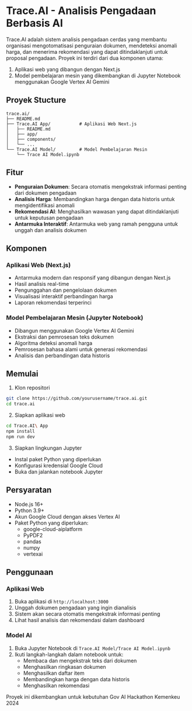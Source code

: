 # Trace.AI - Analisis Pengadaan Berbasis AI

Trace.AI adalah sistem analisis pengadaan cerdas yang membantu organisasi mengotomatisasi penguraian dokumen, mendeteksi anomali harga, dan menerima rekomendasi yang dapat ditindaklanjuti untuk proposal pengadaan. Proyek ini terdiri dari dua komponen utama:

1. Aplikasi web yang dibangun dengan Next.js
2. Model pembelajaran mesin yang dikembangkan di Jupyter Notebook menggunakan Google Vertex AI Gemini

## Proyek Stucture

```
trace.ai/
├── README.md
├── Trace.AI App/           # Aplikasi Web Next.js
│   ├── README.md
│   ├── app/
│   ├── components/
│   └── ...
└── Trace.AI Model/         # Model Pembelajaran Mesin
    └── Trace AI Model.ipynb
```

## Fitur

- **Penguraian Dokumen**: Secara otomatis mengekstrak informasi penting dari dokumen pengadaan
- **Analisis Harga**: Membandingkan harga dengan data historis untuk mengidentifikasi anomali
- **Rekomendasi AI**: Menghasilkan wawasan yang dapat ditindaklanjuti untuk keputusan pengadaan
- **Antarmuka Interaktif**: Antarmuka web yang ramah pengguna untuk unggah dan analisis dokumen

## Komponen

### Aplikasi Web (Next.js)
- Antarmuka modern dan responsif yang dibangun dengan Next.js
- Hasil analisis real-time
- Pengunggahan dan pengelolaan dokumen
- Visualisasi interaktif perbandingan harga
- Laporan rekomendasi terperinci

### Model Pembelajaran Mesin (Jupyter Notebook)
- Dibangun menggunakan Google Vertex AI Gemini
- Ekstraksi dan pemrosesan teks dokumen
- Algoritma deteksi anomali harga
- Pemrosesan bahasa alami untuk generasi rekomendasi
- Analisis dan perbandingan data historis

## Memulai

1. Klon repositori
```bash
git clone https://github.com/yourusername/trace.ai.git
cd trace.ai
```

2. Siapkan aplikasi web
```bash
cd Trace.AI\ App
npm install
npm run dev
```

3. Siapkan lingkungan Jupyter
- Instal paket Python yang diperlukan
- Konfigurasi kredensial Google Cloud
- Buka dan jalankan notebook Jupyter

## Persyaratan

- Node.js 16+
- Python 3.9+
- Akun Google Cloud dengan akses Vertex AI
- Paket Python yang diperlukan:
  - google-cloud-aiplatform
  - PyPDF2
  - pandas
  - numpy
  - vertexai

## Penggunaan

### Aplikasi Web
1. Buka aplikasi di `http://localhost:3000`
2. Unggah dokumen pengadaan yang ingin dianalisis
3. Sistem akan secara otomatis mengekstrak informasi penting
4. Lihat hasil analisis dan rekomendasi dalam dashboard

### Model AI
1. Buka Jupyter Notebook di `Trace.AI Model/Trace AI Model.ipynb`
2. Ikuti langkah-langkah dalam notebook untuk:
   - Membaca dan mengekstrak teks dari dokumen
   - Menghasilkan ringkasan dokumen
   - Menghasilkan daftar item
   - Membandingkan harga dengan data historis
   - Menghasilkan rekomendasi


Proyek ini dikembangkan untuk kebutuhan Gov AI Hackathon Kemenkeu 2024 

